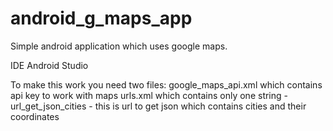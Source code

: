 # android_g_maps_app
Simple android application which uses google maps. 

IDE Android Studio

To make this work you need two files:
google_maps_api.xml which contains api key to work with maps
urls.xml which contains only one string - url_get_json_cities - this is url to get json which contains cities and their coordinates
